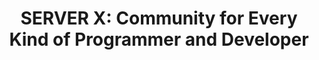 ---
title: 'SERVER X: Community for Every Kind of Programmer and Developer'
lastmod: 2024-02-27T08:36:36-07:00
draft: false
description: Our community excels in programming, development, and research, leading with technology.
path: home
---